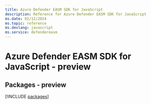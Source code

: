```yaml
---
title: Azure Defender EASM SDK for JavaScript
description: Reference for Azure Defender EASM SDK for JavaScript
ms.date: 02/12/2024
ms.topic: reference
ms.devlang: javascript
ms.service: defendereasm
---
```

# Azure Defender EASM SDK for JavaScript - preview
## Packages - preview
[!INCLUDE [packages](defender-easm-index.md)]